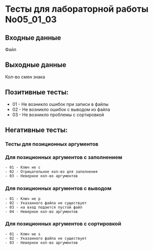 # Тесты для лабораторной работы No05_01_03
## Входные данные
Файл
## Выходные данные
Кол-во смен знака
## Позитивные тесты:
- 01 - Не возникло ошибок при записи в файлы
- 02 - Не возникло ошибок с выводом из файла
- 03 - Не возникло проблемы с сортировкой


## Негативные тесты:

### Тесты для позиционных аргументов
### Для позиционных аргументов с заполнением
    - 01 - Ключ не c
    - 02 - Отрицательное кол-во для заполнения
    - 03 - Неверное кол-во аргументов

### Для позиционных аргументов с выводом

    - 01 - Ключ не p
    - 02 - Указанного файла не существует
    - 03 - на вход подается пустой файл
    - 04 - Неверное кол-во аргументов


### Для позиционных аргументов с сортировкой

    - 01 - Ключ не s
    - 02 - Указанного файла не существует
    - 03 - Неверное кол-во аргументов


